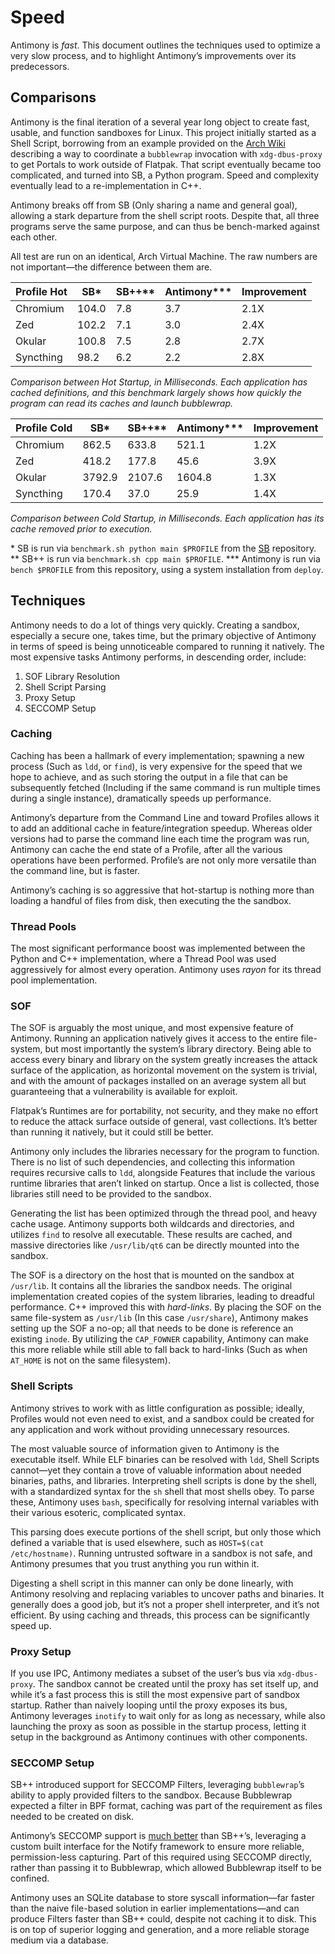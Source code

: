 # Speed

Antimony is *fast*. This document outlines the techniques used to optimize a very slow process, and to highlight Antimony’s improvements over its predecessors.


## Comparisons
Antimony is the final iteration of a several year long object to create fast, usable, and function sandboxes for Linux. This project initially started as a Shell Script, borrowing from an example provided on the [Arch Wiki](https://wiki.archlinux.org/title/Bubblewrap) describing a way to coordinate a `bubblewrap` invocation with `xdg-dbus-proxy` to get Portals to work outside of Flatpak. That script eventually became too complicated, and turned into SB, a Python program. Speed and complexity eventually lead to a re-implementation in C++. 

Antimony breaks off from SB (Only sharing a name and general goal), allowing a stark departure from the shell script roots. Despite that, all three programs serve the same purpose, and can thus be bench-marked against each other. 

All test are run on an identical, Arch Virtual Machine. The raw numbers are not important—the difference between them are.

| Profile Hot | SB*   | SB++** | Antimony*** | Improvement |
| ----------- | ----- | ------ | ----------- | ----------- |
| Chromium    | 104.0 | 7.8    | 3.7         | 2.1X        |
| Zed         | 102.2 | 7.1    | 3.0         | 2.4X        |
| Okular      | 100.8 | 7.5    | 2.8         | 2.7X        |
| Syncthing   | 98.2  | 6.2    | 2.2         | 2.8X        |

*Comparison between Hot Startup, in Milliseconds. Each application has cached definitions, and this benchmark largely shows how quickly the program can read its caches and launch bubblewrap.*

| Profile Cold | SB*    | SB++** | Antimony*** | Improvement |
| ------------ | ------ | ------ | ----------- | ----------- |
| Chromium     | 862.5  | 633.8  | 521.1       | 1.2X        |
| Zed          | 418.2  | 177.8  | 45.6        | 3.9X        |
| Okular       | 3792.9 | 2107.6 | 1604.8      | 1.3X        |
| Syncthing    | 170.4  | 37.0   | 25.9        | 1.4X        |

*Comparison between Cold Startup, in Milliseconds. Each application has its cache removed prior to execution.*

\* SB is run via `benchmark.sh python main $PROFILE` from the [SB](https://github.com/kkernick/sb) repository.
\** SB++ is run via `benchmark.sh cpp main $PROFILE`.
\*** Antimony is run via `bench $PROFILE` from this repository, using a system installation from `deploy`.

## Techniques

Antimony needs to do a lot of things very quickly. Creating a sandbox, especially a secure one, takes time, but the primary objective of Antimony in terms of speed is being unnoticeable compared to running it natively. The most expensive tasks Antimony performs, in descending order, include:
1. SOF Library Resolution 
2. Shell Script Parsing
3. Proxy Setup
4. SECCOMP Setup

### Caching
Caching has been a hallmark of every implementation; spawning a new process (Such as `ldd`, or `find`), is very expensive for the speed that we hope to achieve, and as such storing the output in a file that can be subsequently fetched (Including if the same command is run multiple times during a single instance), dramatically speeds up performance.

Antimony’s departure from the Command Line and toward Profiles allows it to add an additional cache in feature/integration speedup. Whereas older versions had to parse the command line each time the program was run, Antimony can cache the end state of a Profile, after all the various operations have been performed. Profile’s are not only more versatile than the command line, but is faster.

Antimony’s caching is so aggressive that hot-startup is nothing more than loading a handful of files from disk, then executing the the sandbox. 
### Thread Pools
The most significant performance boost was implemented between the Python and C++ implementation, where a Thread Pool was used aggressively for almost every operation. Antimony uses *rayon* for its thread pool implementation.

### SOF
The SOF is arguably the most unique, and most expensive feature of Antimony. Running an application natively gives it access to the entire file-system, but most importantly the system’s library directory. Being able to access every binary and library on the system greatly increases the attack surface of the application, as horizontal movement on the system is trivial, and with the amount of packages installed on an average system all but guaranteeing that a vulnerability is available for exploit.

Flatpak’s Runtimes are for portability, not security, and they make no effort to reduce the attack surface outside of general, vast collections. It’s better than running it natively, but it could still be better.

Antimony only includes the libraries necessary for the program to function. There is no list of such dependencies, and collecting this information requires recursive calls to `ldd`, alongside Features that include the various runtime libraries that aren’t linked on startup. Once a list is collected, those libraries still need to be provided to the sandbox.

Generating the list has been optimized through the thread pool, and heavy cache usage. Antimony supports both wildcards and directories, and utilizes `find` to resolve all executable. These results are cached, and massive directories like `/usr/lib/qt6` can be directly mounted into the sandbox.

The SOF is a directory on the host that is mounted on the sandbox at `/usr/lib`. It contains all the libraries the sandbox needs. The original implementation created copies of the system libraries, leading to dreadful performance. C++ improved this with *hard-links*. By placing the SOF on the same file-system as `/usr/lib` (In this case `/usr/share`), Antimony makes setting up the SOF a no-op; all that needs to be done is reference an existing `inode`. By utilizing the `CAP_FOWNER` capability, Antimony can make this more reliable while still able to fall back to hard-links (Such as when `AT_HOME` is not on the same filesystem). 

### Shell Scripts
Antimony strives to work with as little configuration as possible; ideally, Profiles would not even need to exist, and a sandbox could be created for any application and work without providing unnecessary resources.

The most valuable source of information given to Antimony is the executable itself. While ELF binaries can be resolved with `ldd`, Shell Scripts cannot—yet they contain a trove of valuable information about needed binaries, paths, and libraries. Interpreting shell scripts is done by the shell, with a standardized syntax for the `sh` shell that most shells obey. To parse these, Antimony uses `bash`, specifically for resolving internal variables with their various esoteric, complicated syntax. 

This parsing does execute portions of the shell script, but only those which defined a variable that is used elsewhere, such as `HOST=$(cat /etc/hostname)`. Running untrusted software in a sandbox is not safe, and Antimony presumes that you trust anything you run within it.

Digesting a shell script in this manner can only be done linearly, with Antimony resolving and replacing variables to uncover paths and binaries. It generally does a good job, but it’s not a proper shell interpreter, and it’s not efficient. By using caching and threads, this process can be significantly speed up.

### Proxy Setup
If you use IPC, Antimony mediates a subset of the user’s bus via `xdg-dbus-proxy`. The sandbox cannot be created until the proxy has set itself up, and while it’s a fast process this is still the most expensive part of sandbox startup. Rather than naively looping until the proxy exposes its bus, Antimony leverages `inotify` to wait only for as long as necessary, while also launching the proxy as soon as possible in the startup process, letting it setup in the background as Antimony continues with other components.

### SECCOMP Setup
SB++ introduced support for SECCOMP Filters, leveraging `bubblewrap`’s ability to apply provided filters to the sandbox. Because Bubblewrap expected a filter in BPF format, caching was part of the requirement as  files needed to be created on disk. 

Antimony’s SECCOMP support is [much better](SECCOMP.md) than SB++’s, leveraging a custom built interface for the Notify framework to ensure more reliable, permission-less capturing. Part of this required using SECCOMP directly, rather than passing it to Bubblewrap, which allowed Bubblewrap itself to be confined. 

Antimony uses an SQLite database to store syscall information—far faster than the naive file-based solution in earlier implementations—and can produce Filters faster than SB++ could, despite not caching it to disk. This is on top of superior logging and generation, and a more reliable storage medium via a database.

